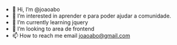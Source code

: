 - 👋 Hi, I’m @joaoabo
- 👀 I’m interested in  aprender e para poder ajudar a comunidade.
- 🌱 I’m currently learning jquery
- 💞️ I’m looking to area de frontend
- 📫 How to reach me  email joaoabo@gmail.com

<!---
joaoabo/joaoabo is a ✨ special ✨ repository because its `README.md` (this file) appears on your GitHub profile.
You can click the Preview link to take a look at your changes.
--->
